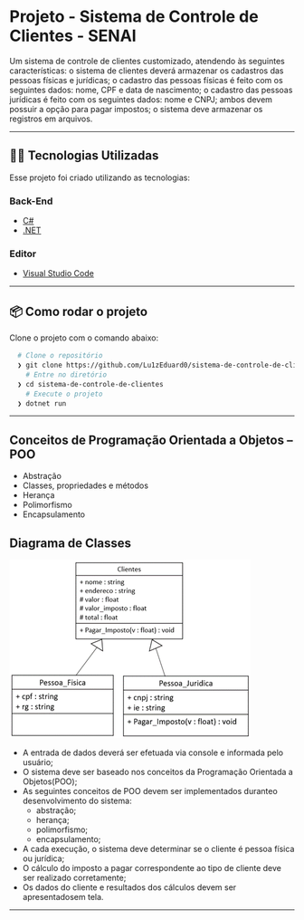 # Projeto - Sistema de Controle de Clientes - SENAI

Um sistema de controle de clientes customizado, atendendo às seguintes características:
o sistema de clientes deverá armazenar os cadastros das pessoas físicas e jurídicas;
o cadastro das pessoas físicas é feito com os seguintes dados: nome, CPF e data de nascimento;
o cadastro das pessoas jurídicas é feito com os seguintes dados: nome e CNPJ;
ambos devem possuir a opção para pagar impostos;
o sistema deve armazenar os registros em arquivos.

---
## 👨‍💻️ Tecnologias Utilizadas
Esse projeto foi criado utilizando as tecnologias:
### Back-End
- [C#](https://docs.microsoft.com/pt-br/dotnet/csharp/)
- [.NET](https://dotnet.microsoft.com/download)
### Editor
- [Visual Studio Code](https://code.visualstudio.com/)
---
## 📦️ Como rodar o projeto
Clone o projeto com o comando abaixo:
```bash
  # Clone o repositório
  ❯ git clone https://github.com/Lu1zEduard0/sistema-de-controle-de-clientes.git
	# Entre no diretório
  ❯ cd sistema-de-controle-de-clientes
	# Execute o projeto
  ❯ dotnet run
```
---

## Conceitos de Programação Orientada a Objetos – POO
- Abstração
- Classes, propriedades e métodos
- Herança
- Polimorfismo
- Encapsulamento

## Diagrama de Classes 

![](https://github.com/Lu1zEduard0/sistema-de-controle-de-clientes/blob/main/IMG/Diagrama.png?raw=true)

- A entrada de dados deverá ser efetuada via console e
informada pelo usuário;
- O sistema deve ser baseado nos conceitos da Programação
Orientada a Objetos(POO);
- As seguintes conceitos de POO devem ser implementados
duranteo desenvolvimento do sistema:
  + abstração;
  + herança;
  + polimorfismo;
  + encapsulamento;
- A cada execução, o sistema deve determinar se o cliente é
pessoa física ou jurídica;
- O cálculo do imposto a pagar correspondente ao tipo de
cliente deve ser realizado corretamente;
- Os dados do cliente e resultados dos cálculos devem ser
apresentadosem tela.
---